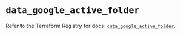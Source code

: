 # `data_google_active_folder`

Refer to the Terraform Registry for docs: [`data_google_active_folder`](https://registry.terraform.io/providers/hashicorp/google/6.8.0/docs/data-sources/active_folder).

